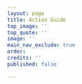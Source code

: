 ```yaml
---
layout: page
title: Action Guide
top_image: ''
top_quote: ''
image: ''
main_nav_exclude: true
order:
credits: ''
published: false

---
```

